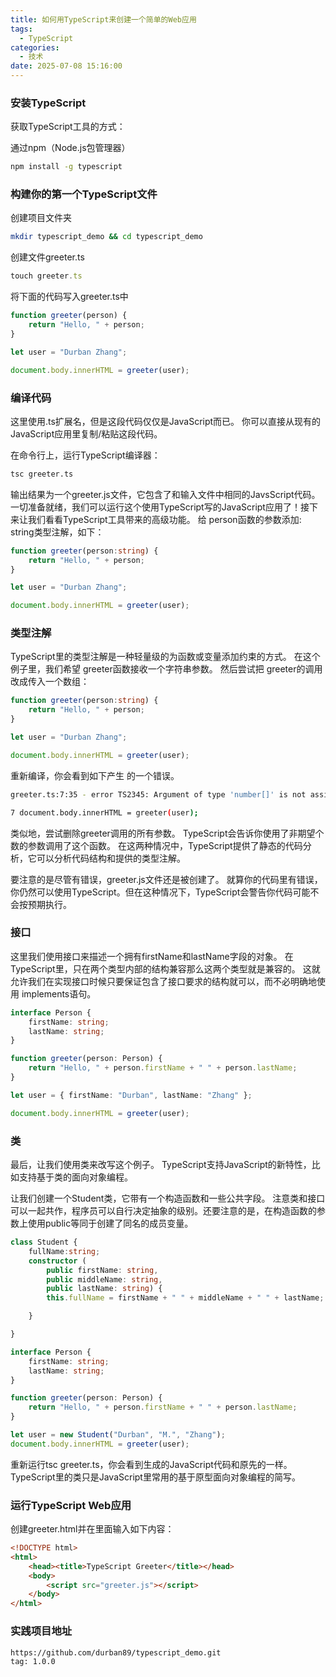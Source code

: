 ```yaml
---
title: 如何用TypeScript来创建一个简单的Web应用
tags:
  - TypeScript
categories:
  - 技术
date: 2025-07-08 15:16:00
---
```


### **安装TypeScript**

获取TypeScript工具的方式：  
   
通过npm（Node.js包管理器）

```bash
npm install -g typescript
```

### **构建你的第一个TypeScript文件**

创建项目文件夹

```bash
mkdir typescript_demo && cd typescript_demo
```

创建文件greeter.ts

```ts
touch greeter.ts
```

将下面的代码写入greeter.ts中

```ts
function greeter(person) {
    return "Hello, " + person;
}

let user = "Durban Zhang";

document.body.innerHTML = greeter(user);
```

### **编译代码**

这里使用.ts扩展名，但是这段代码仅仅是JavaScript而已。 你可以直接从现有的JavaScript应用里复制/粘贴这段代码。

在命令行上，运行TypeScript编译器：

```bash
tsc greeter.ts
```

输出结果为一个greeter.js文件，它包含了和输入文件中相同的JavsScript代码。 一切准备就绪，我们可以运行这个使用TypeScript写的JavaScript应用了！接下来让我们看看TypeScript工具带来的高级功能。 给 person函数的参数添加: string类型注解，如下：

```ts
function greeter(person:string) {
    return "Hello, " + person;
}

let user = "Durban Zhang";

document.body.innerHTML = greeter(user);
```

### **类型注解**

TypeScript里的类型注解是一种轻量级的为函数或变量添加约束的方式。 在这个例子里，我们希望 greeter函数接收一个字符串参数。 然后尝试把 greeter的调用改成传入一个数组：

```ts
function greeter(person:string) {
    return "Hello, " + person;
}

let user = "Durban Zhang";

document.body.innerHTML = greeter(user);
```

重新编译，你会看到如下产生 的一个错误。

```bash
greeter.ts:7:35 - error TS2345: Argument of type 'number[]' is not assignable to parameter of type 'string'.

7 document.body.innerHTML = greeter(user);
```

类似地，尝试删除greeter调用的所有参数。 TypeScript会告诉你使用了非期望个数的参数调用了这个函数。 在这两种情况中，TypeScript提供了静态的代码分析，它可以分析代码结构和提供的类型注解。

要注意的是尽管有错误，greeter.js文件还是被创建了。 就算你的代码里有错误，你仍然可以使用TypeScript。但在这种情况下，TypeScript会警告你代码可能不会按预期执行。

### **接口**

这里我们使用接口来描述一个拥有firstName和lastName字段的对象。 在TypeScript里，只在两个类型内部的结构兼容那么这两个类型就是兼容的。 这就允许我们在实现接口时候只要保证包含了接口要求的结构就可以，而不必明确地使用 implements语句。

```ts
interface Person {
    firstName: string;
    lastName: string;
}

function greeter(person: Person) {
    return "Hello, " + person.firstName + " " + person.lastName;
}

let user = { firstName: "Durban", lastName: "Zhang" };

document.body.innerHTML = greeter(user);
```

### **类**

最后，让我们使用类来改写这个例子。 TypeScript支持JavaScript的新特性，比如支持基于类的面向对象编程。

让我们创建一个Student类，它带有一个构造函数和一些公共字段。 注意类和接口可以一起共作，程序员可以自行决定抽象的级别。还要注意的是，在构造函数的参数上使用public等同于创建了同名的成员变量。

```ts
class Student {
    fullName:string;
    constructor (
        public firstName: string,
        public middleName: string,
        public lastName: string) {
        this.fullName = firstName + " " + middleName + " " + lastName;

    }

}

interface Person {
    firstName: string;
    lastName: string;
}

function greeter(person: Person) {
    return "Hello, " + person.firstName + " " + person.lastName;
}

let user = new Student("Durban", "M.", "Zhang");
document.body.innerHTML = greeter(user);
```

重新运行tsc greeter.ts，你会看到生成的JavaScript代码和原先的一样。 TypeScript里的类只是JavaScript里常用的基于原型面向对象编程的简写。

### **运行TypeScript Web应用**

创建greeter.html并在里面输入如下内容：

```html
<!DOCTYPE html>
<html>
    <head><title>TypeScript Greeter</title></head>
    <body>
        <script src="greeter.js"></script>
    </body>
</html>
```

### **实践项目地址**

```bash
https://github.com/durban89/typescript_demo.git
tag: 1.0.0
```
